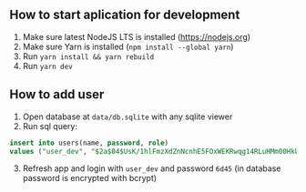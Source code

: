 ## How to start aplication for development

1. Make sure latest NodeJS LTS is installed (https://nodejs.org)
2. Make sure Yarn is installed (`npm install --global yarn`)
3. Run `yarn install && yarn rebuild`
4. Run `yarn dev`

## How to add user

1. Open database at `data/db.sqlite` with any sqlite viewer
2. Run sql query:

```sql
insert into users(name, password, role)
values ("user_dev", "$2a$04$UsK/1hlFmzXdZnNcnhE5FOxWEKRwqg14RLuHMm00HkURk6ofIze/e", "director")
```

3. Refresh app and login with `user_dev` and password `6d45` (in database password is encrypted with bcrypt)
